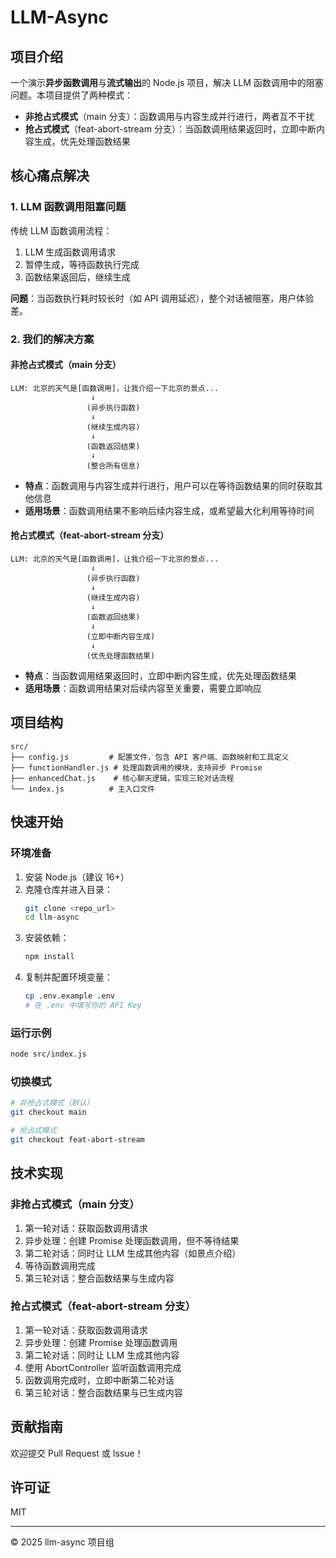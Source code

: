 # LLM-Async

## 项目介绍

一个演示**异步函数调用**与**流式输出**的 Node.js 项目，解决 LLM 函数调用中的阻塞问题。本项目提供了两种模式：

- **非抢占式模式**（main 分支）：函数调用与内容生成并行进行，两者互不干扰
- **抢占式模式**（feat-abort-stream 分支）：当函数调用结果返回时，立即中断内容生成，优先处理函数结果

## 核心痛点解决

### 1. LLM 函数调用阻塞问题

传统 LLM 函数调用流程：
1. LLM 生成函数调用请求
2. 暂停生成，等待函数执行完成
3. 函数结果返回后，继续生成

**问题**：当函数执行耗时较长时（如 API 调用延迟），整个对话被阻塞，用户体验差。

### 2. 我们的解决方案

#### 非抢占式模式（main 分支）

```
LLM: 北京的天气是[函数调用]，让我介绍一下北京的景点...
                  ↓
                 (异步执行函数)
                  ↓
                 (继续生成内容)
                  ↓
                 (函数返回结果)
                  ↓
                 (整合所有信息)
```

- **特点**：函数调用与内容生成并行进行，用户可以在等待函数结果的同时获取其他信息
- **适用场景**：函数调用结果不影响后续内容生成，或希望最大化利用等待时间

#### 抢占式模式（feat-abort-stream 分支）

```
LLM: 北京的天气是[函数调用]，让我介绍一下北京的景点...
                  ↓
                 (异步执行函数)
                  ↓
                 (继续生成内容)
                  ↓
                 (函数返回结果)
                  ↓
                 (立即中断内容生成)
                  ↓
                 (优先处理函数结果)
```

- **特点**：当函数调用结果返回时，立即中断内容生成，优先处理函数结果
- **适用场景**：函数调用结果对后续内容至关重要，需要立即响应

## 项目结构

```
src/
├── config.js         # 配置文件，包含 API 客户端、函数映射和工具定义
├── functionHandler.js # 处理函数调用的模块，支持异步 Promise
├── enhancedChat.js    # 核心聊天逻辑，实现三轮对话流程
└── index.js          # 主入口文件
```

## 快速开始

### 环境准备

1. 安装 Node.js（建议 16+）
2. 克隆仓库并进入目录：
   ```bash
   git clone <repo_url>
   cd llm-async
   ```
3. 安装依赖：
   ```bash
   npm install
   ```
4. 复制并配置环境变量：
   ```bash
   cp .env.example .env
   # 在 .env 中填写你的 API Key
   ```

### 运行示例

```bash
node src/index.js
```

### 切换模式

```bash
# 非抢占式模式（默认）
git checkout main

# 抢占式模式
git checkout feat-abort-stream
```

## 技术实现

### 非抢占式模式（main 分支）

1. 第一轮对话：获取函数调用请求
2. 异步处理：创建 Promise 处理函数调用，但不等待结果
3. 第二轮对话：同时让 LLM 生成其他内容（如景点介绍）
4. 等待函数调用完成
5. 第三轮对话：整合函数结果与生成内容

### 抢占式模式（feat-abort-stream 分支）

1. 第一轮对话：获取函数调用请求
2. 异步处理：创建 Promise 处理函数调用
3. 第二轮对话：同时让 LLM 生成其他内容
4. 使用 AbortController 监听函数调用完成
5. 函数调用完成时，立即中断第二轮对话
6. 第三轮对话：整合函数结果与已生成内容

## 贡献指南

欢迎提交 Pull Request 或 Issue！

## 许可证

MIT

---

© 2025 llm-async 项目组